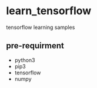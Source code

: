 # learn_tensorflow
tensorflow learning samples

## pre-requirment
* python3
* pip3
* tensorflow
* numpy
